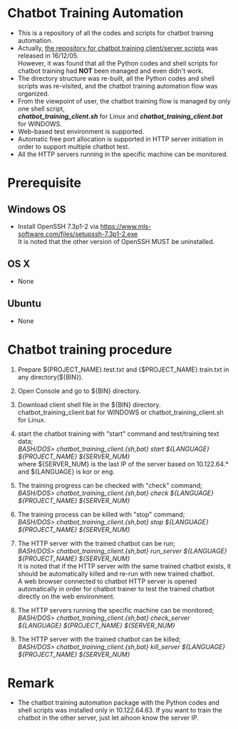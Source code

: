 # Chatbot Training Automation
* This is a repository of all the codes and scripts for chatbot training automation.
* Actually, [the repository for chatbot training client/server scripts](https://github.com/aihoon/Chatbot_Training_Scripts) was released in 16/12/05. <br/>
  However, it was found that all the Python codes and shell scripts for chatbot training had **NOT** been managed and even didn't work.
* The directory structure was re-built, all the Python codes and shell scripts was re-visited, and the chatbot training automation flow was organized.
* From the viewpoint of user, the chatbot training flow is managed by only one shell script, <br/>
  ***chatbot_training_client.sh*** for Linux and ***chatbot_training_client.bat*** for WINDOWS.
* Web-based test environment is supported.
* Automatic free port allocation is supported in HTTP server initiation in order to support multiple chatbot test.
* All the HTTP servers running in the specific machine can be monitored.

# Prerequisite

## Windows OS
* Install OpenSSH 7.3p1-2 via https://www.mls-software.com/files/setupssh-7.3p1-2.exe <br/>
  It is noted that the other version of OpenSSH MUST be uninstalled.

## OS X
* None

## Ubuntu
* None

# Chatbot training procedure

1. Prepare ${PROJECT_NAME}.test.txt and {$PROJECT_NAME}.train.txt in any directory(${BIN}).

2. Open Console and go to ${BIN} directory.

3. Download client shell file in the ${BIN} directory. <br/>
   chatbot_training_client.bat for WINDOWS or chatbot_training_client.sh for Linux.

4. start the chatbot training with "start" command and test/training text data;  <br/>
   *BASH/DOS> chatbot_training_client.{sh,bat} start ${LANGUAGE} ${PROJECT_NAME} ${SERVER_NUM}* <br/>
   where ${SERVER_NUM} is the last IP of the server based on 10.122.64.\* <br/>
   and ${LANGUAGE} is kor or eng.
   
5. The training progress can be checked with "check" command; <br/>
   *BASH/DOS> chatbot_training_client.{sh,bat} check ${LANGUAGE} ${PROJECT_NAME} ${SERVER_NUM}* <br/>

6. The training process can be killed with "stop" command; <br/>
   *BASH/DOS> chatbot_training_client.{sh,bat} stop ${LANGUAGE} ${PROJECT_NAME} ${SERVER_NUM}* <br/>

7. The HTTP server with the trained chatbot can be run; <br/>
   *BASH/DOS> chatbot_training_client.{sh,bat} run_server ${LANGUAGE} ${PROJECT_NAME} ${SERVER_NUM}* <br/>
   It is noted that if the HTTP server with the same trained chatbot exists, it should be automatically killed and re-run with new trained chatbot. <br/>
   A web browser connected to chatbot HTTP server is opened automatically in order for chatbot trainer to test the trained chatbot directly on the web environment.
   
8. The HTTP servers running the specific machine can be monitored; <br/>
   *BASH/DOS> chatbot_training_client.{sh,bat} check_server ${LANGUAGE} ${PROJECT_NAME} ${SERVER_NUM}* <br/>

9. The HTTP server with the trained chatbot can be killed; <br/>
   *BASH/DOS> chatbot_training_client.{sh,bat} kill_server ${LANGUAGE} ${PROJECT_NAME} ${SERVER_NUM}* <br/>

# Remark
* The chatbot training automation package with the Python codes and shell scripts was installed only in 10.122.64.63. 
  If you want to train the chatbot in the other server, just let aihoon know the server IP.
  
